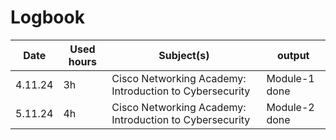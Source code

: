 
# Logbook
|   Date |  Used hours |  Subject(s)  |  output |
| ------------- | ------------- | ------------- | ------------- |
| 4.11.24 | 3h | Cisco Networking Academy: Introduction to Cybersecurity | Module-1 done |
| 5.11.24 | 4h | Cisco Networking Academy: Introduction to Cybersecurity | Module-2 done |
